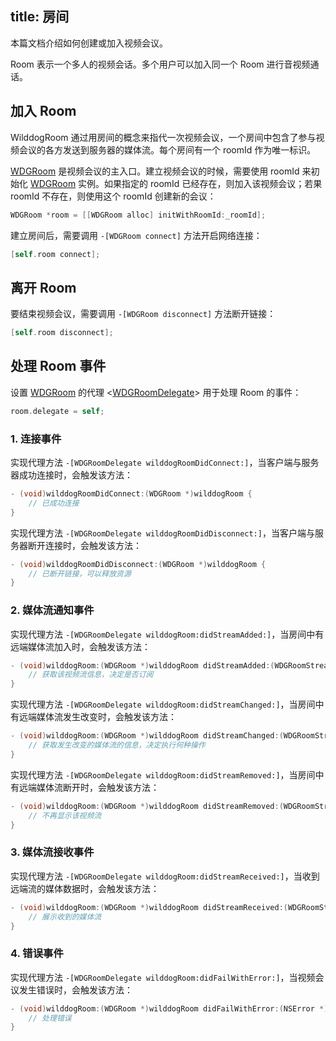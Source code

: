 title: 房间
---

本篇文档介绍如何创建或加入视频会议。

Room 表示一个多人的视频会话。多个用户可以加入同一个 Room 进行音视频通话。


## 加入 Room

WilddogRoom 通过用房间的概念来指代一次视频会议，一个房间中包含了参与视频会议的各方发送到服务器的媒体流。每个房间有一个 roomId 作为唯一标识。

[WDGRoom](placeholder) 是视频会议的主入口。建立视频会议的时候，需要使用 roomId 来初始化 [WDGRoom](placeholder) 实例。如果指定的 roomId 已经存在，则加入该视频会议；若果 roomId 不存在，则使用这个 roomId 创建新的会议：

```objectivec
WDGRoom *room = [[WDGRoom alloc] initWithRoomId:_roomId];
```

建立房间后，需要调用 `-[WDGRoom connect]` 方法开启网络连接：

```objectivec
[self.room connect];
```

## 离开 Room

要结束视频会议，需要调用 `-[WDGRoom disconnect]` 方法断开链接：

```objectivec
[self.room disconnect];
```


## 处理 Room 事件

设置 [WDGRoom](placeholder) 的代理 <[WDGRoomDelegate](placeholder)> 用于处理 Room 的事件：

```objectivec
room.delegate = self;
```

### 1. 连接事件

实现代理方法 `-[WDGRoomDelegate wilddogRoomDidConnect:]`，当客户端与服务器成功连接时，会触发该方法：

```objectivec
- (void)wilddogRoomDidConnect:(WDGRoom *)wilddogRoom {
    // 已成功连接
}
```

实现代理方法 `-[WDGRoomDelegate wilddogRoomDidDisconnect:]`，当客户端与服务器断开连接时，会触发该方法：

```objectivec
- (void)wilddogRoomDidDisconnect:(WDGRoom *)wilddogRoom {
    // 已断开链接，可以释放资源
}
```

### 2. 媒体流通知事件

实现代理方法 `-[WDGRoomDelegate wilddogRoom:didStreamAdded:]`，当房间中有远端媒体流加入时，会触发该方法：

```objectivec
- (void)wilddogRoom:(WDGRoom *)wilddogRoom didStreamAdded:(WDGRoomStream *)roomStream {
    // 获取该视频流信息，决定是否订阅
}
```

实现代理方法 `-[WDGRoomDelegate wilddogRoom:didStreamChanged:]`，当房间中有远端媒体流发生改变时，会触发该方法：

```objectivec
- (void)wilddogRoom:(WDGRoom *)wilddogRoom didStreamChanged:(WDGRoomStream *)roomStream {
    // 获取发生改变的媒体流的信息，决定执行何种操作
}
```

实现代理方法 `-[WDGRoomDelegate wilddogRoom:didStreamRemoved:]`，当房间中有远端媒体流断开时，会触发该方法：

```objectivec
- (void)wilddogRoom:(WDGRoom *)wilddogRoom didStreamRemoved:(WDGRoomStream *)roomStream {
    // 不再显示该视频流
}
```

### 3. 媒体流接收事件

实现代理方法 `-[WDGRoomDelegate wilddogRoom:didStreamReceived:]`，当收到远端流的媒体数据时，会触发该方法：

```objectivec
- (void)wilddogRoom:(WDGRoom *)wilddogRoom didStreamReceived:(WDGRoomStream *)roomStream {
    // 展示收到的媒体流
}
```

### 4. 错误事件

实现代理方法 `-[WDGRoomDelegate wilddogRoom:didFailWithError:]`，当视频会议发生错误时，会触发该方法：

```objectivec
- (void)wilddogRoom:(WDGRoom *)wilddogRoom didFailWithError:(NSError *)error {
    // 处理错误
}

```
